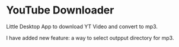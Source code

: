 # YouTube Downloader
Little Desktop App to download YT Video and convert to mp3.

I have added new feature: a way to select outpput directory for mp3.
